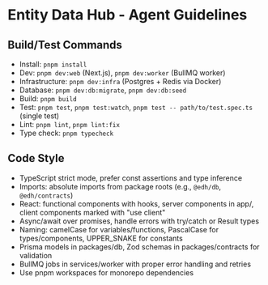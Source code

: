 # Entity Data Hub - Agent Guidelines

## Build/Test Commands
- Install: `pnpm install`
- Dev: `pnpm dev:web` (Next.js), `pnpm dev:worker` (BullMQ worker)
- Infrastructure: `pnpm dev:infra` (Postgres + Redis via Docker)
- Database: `pnpm dev:db:migrate`, `pnpm dev:db:seed`
- Build: `pnpm build`
- Test: `pnpm test`, `pnpm test:watch`, `pnpm test -- path/to/test.spec.ts` (single test)
- Lint: `pnpm lint`, `pnpm lint:fix`
- Type check: `pnpm typecheck`

## Code Style
- TypeScript strict mode, prefer const assertions and type inference
- Imports: absolute imports from package roots (e.g., `@edh/db`, `@edh/contracts`)
- React: functional components with hooks, server components in app/, client components marked with "use client"
- Async/await over promises, handle errors with try/catch or Result types
- Naming: camelCase for variables/functions, PascalCase for types/components, UPPER_SNAKE for constants
- Prisma models in packages/db, Zod schemas in packages/contracts for validation
- BullMQ jobs in services/worker with proper error handling and retries
- Use pnpm workspaces for monorepo dependencies